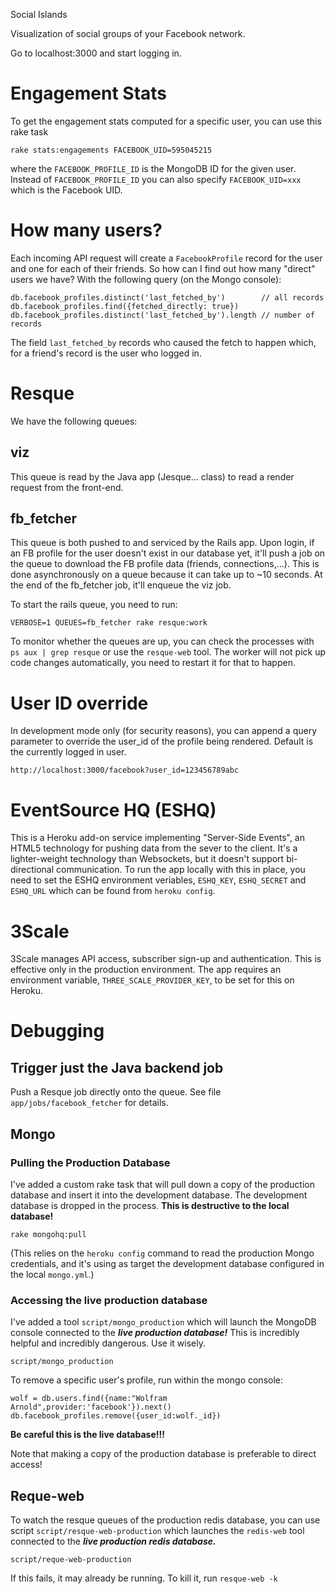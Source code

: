 Social Islands

Visualization of social groups of your Facebook network.

Go to localhost:3000 and start logging in.

Engagement Stats
================

To get the engagement stats computed for a specific user, you can use this rake task

    rake stats:engagements FACEBOOK_UID=595045215

where the `FACEBOOK_PROFILE_ID` is the MongoDB ID for the given user. Instead of `FACEBOOK_PROFILE_ID` you can also
specify `FACEBOOK_UID=xxx` which is the Facebook UID.

How many users?
===============

Each incoming API request will create a `FacebookProfile` record for the user and one for each of their friends. So
how can I find out how many "direct" users we have?  With the following query (on the Mongo console):

    db.facebook_profiles.distinct('last_fetched_by')        // all records
    db.facebook_profiles.find({fetched_directly: true})
    db.facebook_profiles.distinct('last_fetched_by').length // number of records

The field `last_fetched_by` records who caused the fetch to happen which, for a friend's record is the user who logged in.


Resque
======

We have the following queues:

viz
---

This queue is read by the Java app (Jesque... class) to read a render request from the front-end.

fb_fetcher
-----------

This queue is both pushed to and serviced by the Rails app. Upon login, if an FB profile
for the user doesn't exist in our database yet, it'll push a job on the queue to download
the FB profile data (friends, connections,...). This is done asynchronously on a queue
because it can take up to ~10 seconds. At the end of the fb_fetcher job, it'll enqueue
the viz job.

To start the rails queue, you need to run:

    VERBOSE=1 QUEUES=fb_fetcher rake resque:work

To monitor whether the queues are up, you can check the processes with `ps aux | grep resque` or use
the `resque-web` tool. The worker will not pick up code changes automatically, you need to restart it for
that to happen.

User ID override
================

In development mode only (for security reasons), you can append a query parameter to override
the user_id of the profile being rendered. Default is the currently logged in user.

    http://localhost:3000/facebook?user_id=123456789abc

EventSource HQ (ESHQ)
=====================

This is a Heroku add-on service implementing "Server-Side Events", an HTML5 technology for pushing data from
the sever to the client. It's a lighter-weight technology than Websockets, but it doesn't support bi-directional
communication. To run the app locally with this in place, you need to set the ESHQ environment veriables,
`ESHQ_KEY`, `ESHQ_SECRET` and `ESHQ_URL` which can be found from `heroku config`.

3Scale
======

3Scale manages API access, subscriber sign-up and authentication. This is effective only in the production environment.
The app requires an environment variable, `THREE_SCALE_PROVIDER_KEY`, to be set for this on Heroku.


Debugging
=========

Trigger just the Java backend job
---------------------------------

Push a Resque job directly onto the queue. See file `app/jobs/facebook_fetcher` for details.


Mongo
-----

### Pulling the Production Database

I've added a custom rake task that will pull down a copy of the production database and insert
it into the development database. The development database is dropped in the process.
**This is destructive to the local database!**

    rake mongohq:pull

(This relies on the `heroku config` command to read the production Mongo credentials, and
it's using as target the development database configured in the local `mongo.yml`.)

### Accessing the live production database

I've added a tool `script/mongo_production` which will launch the MongoDB console
connected to the ***live production database!*** This is incredibly helpful and
incredibly dangerous. Use it wisely.

    script/mongo_production

To remove a specific user's profile, run within the mongo console:

    wolf = db.users.find({name:"Wolfram Arnold",provider:'facebook'}).next()
    db.facebook_profiles.remove({user_id:wolf._id})

**Be careful this is the live database!!!**

Note that making a copy of the production database is preferable to direct access!


Reque-web
---------

To watch the resque queues of the production redis database, you can use script `script/resque-web-production`
which launches the `redis-web` tool connected to the ***live production redis database.***

    script/reque-web-production

If this fails, it may already be running. To kill it, run `resque-web -k`

